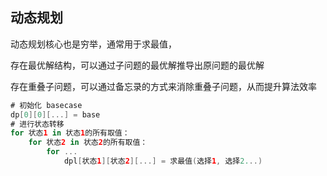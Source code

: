 ## 动态规划

动态规划核心也是穷举，通常用于求最值，

存在最优解结构，可以通过子问题的最优解推导出原问题的最优解

存在重叠子问题，可以通过备忘录的方式来消除重叠子问题，从而提升算法效率



```kotlin
# 初始化 basecase
dp[0][0][...] = base
# 进行状态转移
for 状态1 in 状态1的所有取值：
	for 状态2 in 状态2的所有取值：
		for ...
			dpl[状态1][状态2][...] = 求最值(选择1, 选择2...)
```

